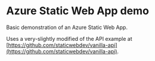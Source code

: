 # Azure Static Web App demo

Basic demonstration of an Azure Static Web App.

Uses a very-slightly modified of the API example at [https://github.com/staticwebdev/vanilla-api](https://github.com/staticwebdev/vanilla-api).
